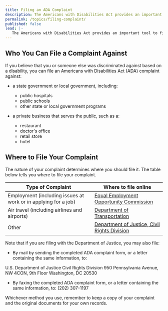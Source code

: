 ```yaml
---
title: Filing an ADA Complaint
description: The Americans with Disabilities Act provides an important tool to fight discrimination:  filing a complaint with an appropriate federal agency.  This page outlines the steps to get you started.
permalink: /topics/filing-complaint/
published: false
lead: |-
   The Americans with Disabilities Act provides an important tool to fight discrimination:  filing a complaint with an appropriate federal agency.  This page outlines the steps to get you started.
---
```


## Who You Can File a Complaint Against

If you believe that you or someone else was discriminated against based on a disability, you can file an Americans with Disabilities Act (ADA) complaint against:

- a state government or local government, including:
  - public hospitals
  - public schools
  - other state or local government programs

- a private business that serves the public, such as a:
  - restaurant
  - doctor's office
  - retail store
  - hotel

## Where to File Your Complaint

The nature of your complaint determines where you should file it.  The table below tells you where to file your complaint.

| Type of Complaint | Where to file online |
| ----------------- | -------------------- |
| Employment (including issues at work or in applying for a job) | [Equal Employment Opportunity Commission](http://www.eeoc.gov/filing-charge-discrimination) |
| Air travel (including airlines and airports) | [Department of Transportation](http://www.transportation.gov/airconsumer/complaints-alleging-discriminatory-treatment-against-disabled-travelers) |
| Other | [Department of Justice, Civil Rights Division](https://civilrights.justice.gov/report/) |

Note that if you are filing with the Department of Justice, you may also file:

- By mail by sending the completed ADA complaint form, or a letter containing the same information, to:

U.S. Department of Justice
Civil Rights Division
950 Pennsylvania Avenue, NW
4CON, 9th Floor
Washington, DC 20530

- By faxing the completed ADA complaint form, or a letter containing the same information, to: (202) 307-1197

Whichever method you use, remember to keep a copy of your complaint and the original documents for your own records.
